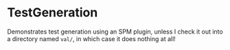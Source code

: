 # TestGeneration

Demonstrates test generation using an SPM plugin, unless I check it out into a directory named `val/`, in which case it does nothing at all!

